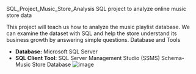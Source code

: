 SQL_Project_Music_Store_Analysis
SQL project to analyze online music store data

This project will teach us how to analyze the music playlist database. We can examine the dataset with SQL and help the store understand its business growth by answering simple questions.
Database and Tools
- **Database:** Microsoft SQL Server  
- **SQL Client Tool:** SQL Server Management Studio (SSMS)
Schema- Music Store Database
![image](https://github.com/user-attachments/assets/7fad4a8d-e592-435c-b71d-560799e854e1)
